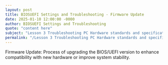 ```yaml
---
layout: post
title: BIOSUEFI Settings and Troubleshooting - Firmware Update
date: 2025-01-10 12:00:00 -0000
author: BIOSUEFI Settings and Troubleshooting
quote: "content here"
subject: "Lesson 3 Troubleshooting PC Hardware standards and specifications"
permalink: "/Lesson 3 Troubleshooting PC Hardware standards and specifications/BIOSUEFI Settings and Troubleshooting/BIOSUEFI Settings and Troubleshooting - Firmware Update"
---
```


Firmware Update: Process of upgrading the BIOS/UEFI version to enhance compatibility with new hardware or improve system stability.
